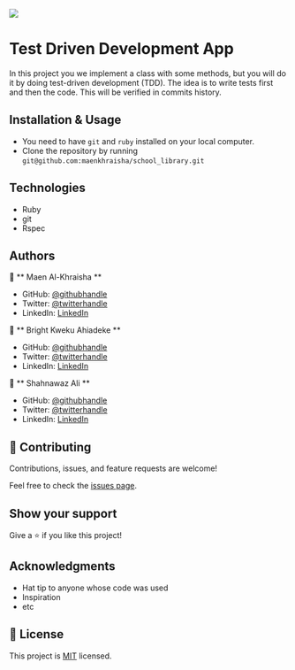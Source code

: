 ﻿![](https://img.shields.io/badge/Microverse-blueviolet)

# Test Driven Development App

In this project you we implement a class with some methods, but you will do it by doing test-driven development (TDD). The idea is to write tests first and then the code. This will be verified in commits history.

## Installation & Usage

- You need to have `git` and `ruby` installed on your local computer.
- Clone the repository by running `git@github.com:maenkhraisha/school_library.git`

## Technologies

- Ruby
- git
- Rspec

## Authors

👤 ** Maen Al-Khraisha **

- GitHub: [@githubhandle](https://github.com/maen1980)
- Twitter: [@twitterhandle](https://twitter.com/AlkhryshaM)
- LinkedIn: [LinkedIn](https://www.linkedin.com/in/ma-en-mohammad-303930100/)

👤 ** Bright Kweku Ahiadeke **

- GitHub: [@githubhandle](https://github.com/kwekubright)
- Twitter: [@twitterhandle](https://twitter.com/kwekubright_)
- LinkedIn: [LinkedIn](https://www.linkedin.com/in/kwekubright/)

👤 ** Shahnawaz Ali **

- GitHub: [@githubhandle](https://github.com/shahnawaza75)
- Twitter: [@twitterhandle](https://twitter.com/shahnawaza75)
- LinkedIn: [LinkedIn](https://www.linkedin.com/in/shahnawaz-ali5/)

## 🤝 Contributing

Contributions, issues, and feature requests are welcome!

Feel free to check the [issues page](../../issues/).

## Show your support

Give a ⭐️ if you like this project!

## Acknowledgments

- Hat tip to anyone whose code was used
- Inspiration
- etc

## 📝 License

This project is [MIT](./MIT.md) licensed.
